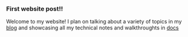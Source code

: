 ### First website post!!

Welcome to my website! I plan on talking about a variety of topics in my [blog](/blog) and showcasing all my technical notes and walkthroughts in [docs](/docs/welcome)